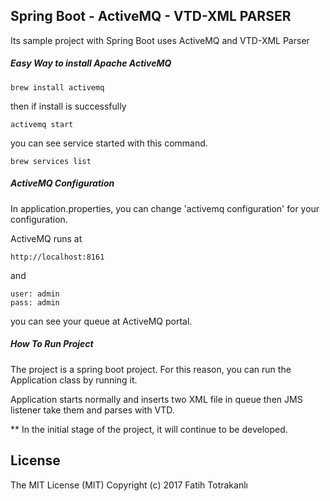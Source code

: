## Spring Boot - ActiveMQ - VTD-XML PARSER

Its sample project with Spring Boot uses ActiveMQ and VTD-XML Parser

##### Easy Way to install Apache ActiveMQ
```
brew install activemq
```
then if install is successfully
```
activemq start
```
you can see service started with this command.
```
brew services list
```

##### ActiveMQ Configuration
In application.properties, you can change 'activemq configuration' for your configuration.

ActiveMQ runs at
```
http://localhost:8161
```
and
```
user: admin
pass: admin
```

you can see your queue at ActiveMQ portal.

##### How To Run Project

The project is a spring boot project. For this reason, you can run the Application class by running it.

Application starts normally and inserts two XML file in queue then JMS listener take them and parses with VTD.


** In the initial stage of the project, it will continue to be developed.

## License

The MIT License (MIT) Copyright (c) 2017 Fatih Totrakanlı